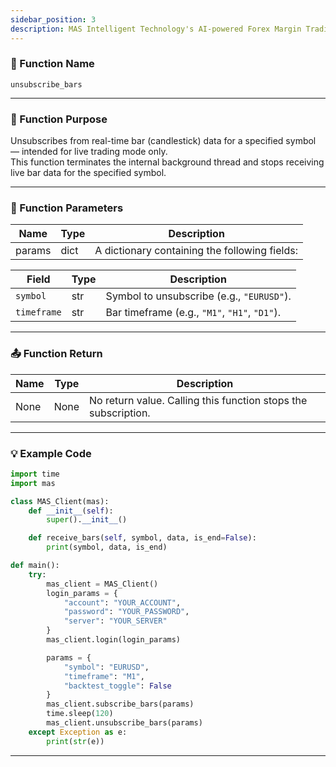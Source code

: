 ```yaml
---
sidebar_position: 3
description: MAS Intelligent Technology's AI-powered Forex Margin Trading Platform with full MetaTrader MT5 broker integration allows investors to generate automated trading strategies simply by entering text. Supports instant backtesting,real-time data synchronization,and seamless multi-broker switching. No coding experience required to easily launch AI automated trading,optimize strategies,and reduce market risk. Designed for both individual traders and financial institutions with standardized MetaTrader MT5-compatible APIs,automated backtesting,and quantitative strategy optimization to help enterprises deploy stable and efficient trading solutions quickly.
---
```


### 🧩 Function Name

`unsubscribe_bars`

---

### 🎯 Function Purpose

Unsubscribes from real-time bar (candlestick) data for a specified symbol — intended for live trading mode only.  
This function terminates the internal background thread and stops receiving live bar data for the specified symbol.

---

### 🔧 Function Parameters

| Name    | Type | Description |
|---------|------|-------------|
| params  | dict | A dictionary containing the following fields: |

| Field       | Type | Description                                 |
|-------------|------|---------------------------------------------|
| `symbol`    | str  | Symbol to unsubscribe (e.g., `"EURUSD"`).   |
| `timeframe` | str  | Bar timeframe (e.g., `"M1"`, `"H1"`, `"D1"`). |

---

### 📤 Function Return

| Name   | Type | Description                                    |
|--------|------|------------------------------------------------|
| None   | None | No return value. Calling this function stops the subscription. |

---

### 💡 Example Code

```python
import time
import mas

class MAS_Client(mas):
    def __init__(self):
        super().__init__()

    def receive_bars(self, symbol, data, is_end=False):
        print(symbol, data, is_end)

def main():
    try:
        mas_client = MAS_Client()
        login_params = {
            "account": "YOUR_ACCOUNT",
            "password": "YOUR_PASSWORD",
            "server": "YOUR_SERVER"
        }
        mas_client.login(login_params)

        params = {
            "symbol": "EURUSD",
            "timeframe": "M1",
            "backtest_toggle": False
        }
        mas_client.subscribe_bars(params)
        time.sleep(120)
        mas_client.unsubscribe_bars(params)
    except Exception as e:
        print(str(e))
```
---